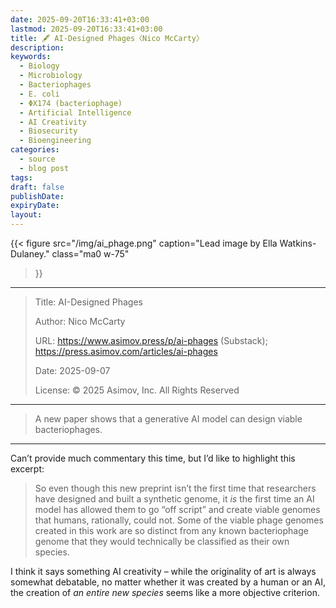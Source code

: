 ```yaml
---
date: 2025-09-20T16:33:41+03:00
lastmod: 2025-09-20T16:33:41+03:00
title: 🖋 AI-Designed Phages〈Nico McCarty〉
description:
keywords:
  - Biology
  - Microbiology
  - Bacteriophages
  - E. coli
  - ΦX174 (bacteriophage)
  - Artificial Intelligence
  - AI Creativity
  - Biosecurity
  - Bioengineering
categories:
  - source
  - blog post
tags:
draft: false
publishDate:
expiryDate:
layout:
---
```


{{< figure
  src="/img/ai_phage.png"
  caption="Lead image by Ella Watkins-Dulaney."
  class="ma0 w-75"
>}}

---

> Title: AI-Designed Phages
> 
> Author: Nico McCarty
> 
> URL: https://www.asimov.press/p/ai-phages (Substack); https://press.asimov.com/articles/ai-phages
> 
> Date: 2025-09-07
> 
> License: © 2025 Asimov, Inc. All Rights Reserved

---

> A new paper shows that a generative AI model can design viable bacteriophages.

---

Can’t provide much commentary this time, but I’d like to highlight this excerpt:

> So even though this new preprint isn’t the first time that researchers have designed and built a synthetic genome, it _is_ the first time an AI model has allowed them to go “off script” and create viable genomes that humans, rationally, could not. Some of the viable phage genomes created in this work are so distinct from any known bacteriophage genome that they would technically be classified as their own species.

I think it says something AI creativity – while the originality of art is always somewhat debatable, no matter whether it was created by a human or an AI, the creation of *an entire new species* seems like a more objective criterion.
